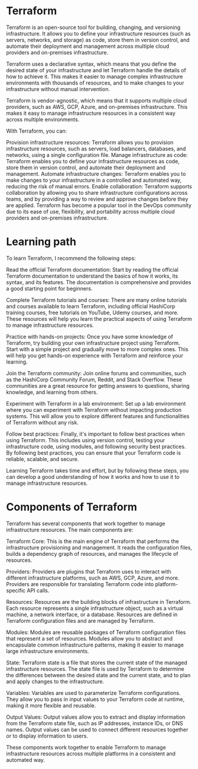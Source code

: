 # Terraform

Terraform is an open-source tool for building, changing, and versioning infrastructure. It allows you to define your infrastructure resources (such as servers, networks, and storage) as code, store them in version control, and automate their deployment and management across multiple cloud providers and on-premises infrastructure.

Terraform uses a declarative syntax, which means that you define the desired state of your infrastructure and let Terraform handle the details of how to achieve it. This makes it easier to manage complex infrastructure environments with thousands of resources, and to make changes to your infrastructure without manual intervention.

Terraform is vendor-agnostic, which means that it supports multiple cloud providers, such as AWS, GCP, Azure, and on-premises infrastructure. This makes it easy to manage infrastructure resources in a consistent way across multiple environments.

With Terraform, you can:

Provision infrastructure resources: Terraform allows you to provision infrastructure resources, such as servers, load balancers, databases, and networks, using a single configuration file.
Manage infrastructure as code: Terraform enables you to define your infrastructure resources as code, store them in version control, and automate their deployment and management.
Automate infrastructure changes: Terraform enables you to make changes to your infrastructure in a controlled and automated way, reducing the risk of manual errors.
Enable collaboration: Terraform supports collaboration by allowing you to share infrastructure configurations across teams, and by providing a way to review and approve changes before they are applied.
Terraform has become a popular tool in the DevOps community due to its ease of use, flexibility, and portability across multiple cloud providers and on-premises infrastructure.



# Learning path

To learn Terraform, I recommend the following steps:

Read the official Terraform documentation: Start by reading the official Terraform documentation to understand the basics of how it works, its syntax, and its features. The documentation is comprehensive and provides a good starting point for beginners.

Complete Terraform tutorials and courses: There are many online tutorials and courses available to learn Terraform, including official HashiCorp training courses, free tutorials on YouTube, Udemy courses, and more. These resources will help you learn the practical aspects of using Terraform to manage infrastructure resources.

Practice with hands-on projects: Once you have some knowledge of Terraform, try building your own infrastructure project using Terraform. Start with a simple project and gradually move to more complex ones. This will help you get hands-on experience with Terraform and reinforce your learning.

Join the Terraform community: Join online forums and communities, such as the HashiCorp Community Forum, Reddit, and Stack Overflow. These communities are a great resource for getting answers to questions, sharing knowledge, and learning from others.

Experiment with Terraform in a lab environment: Set up a lab environment where you can experiment with Terraform without impacting production systems. This will allow you to explore different features and functionalities of Terraform without any risk.

Follow best practices: Finally, it's important to follow best practices when using Terraform. This includes using version control, testing your infrastructure code, using modules, and following security best practices. By following best practices, you can ensure that your Terraform code is reliable, scalable, and secure.

Learning Terraform takes time and effort, but by following these steps, you can develop a good understanding of how it works and how to use it to manage infrastructure resources.


# Components of Terraform

Terraform has several components that work together to manage infrastructure resources. The main components are:

Terraform Core: This is the main engine of Terraform that performs the infrastructure provisioning and management. It reads the configuration files, builds a dependency graph of resources, and manages the lifecycle of resources.

Providers: Providers are plugins that Terraform uses to interact with different infrastructure platforms, such as AWS, GCP, Azure, and more. Providers are responsible for translating Terraform code into platform-specific API calls.

Resources: Resources are the building blocks of infrastructure in Terraform. Each resource represents a single infrastructure object, such as a virtual machine, a network interface, or a database. Resources are defined in Terraform configuration files and are managed by Terraform.

Modules: Modules are reusable packages of Terraform configuration files that represent a set of resources. Modules allow you to abstract and encapsulate common infrastructure patterns, making it easier to manage large infrastructure environments.

State: Terraform state is a file that stores the current state of the managed infrastructure resources. The state file is used by Terraform to determine the differences between the desired state and the current state, and to plan and apply changes to the infrastructure.

Variables: Variables are used to parameterize Terraform configurations. They allow you to pass in input values to your Terraform code at runtime, making it more flexible and reusable.

Output Values: Output values allow you to extract and display information from the Terraform state file, such as IP addresses, instance IDs, or DNS names. Output values can be used to connect different resources together or to display information to users.

These components work together to enable Terraform to manage infrastructure resources across multiple platforms in a consistent and automated way.

